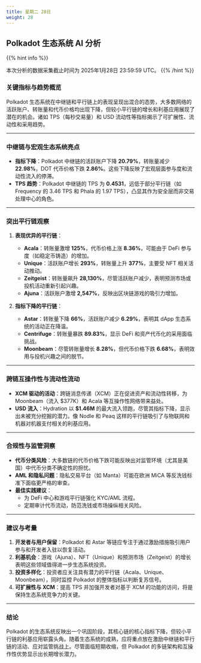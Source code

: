 ```yaml
---
title: 星期二 28日
weight: 28
---
```


## **Polkadot 生态系统 AI 分析**
{{% hint info %}}

本次分析的数据采集截止时间为 2025年1月28日 23:59:59 UTC。
{{% /hint %}}

### **关键指标与趋势概览**
Polkadot 生态系统在中继链和平行链上的表现呈现出混合的态势，大多数网络的活跃账户、转账量和代币价格均出现下降，但较小平行链的增长和利基应用展现了潜在的机会。诸如 TPS（每秒交易量）和 USD 流动性等指标揭示了可扩展性、流动性和采用趋势。

---

### **中继链与宏观生态系统亮点**
- **指标下降**：Polkadot 中继链的活跃账户下降 **20.79%**，转账量减少 **22.98%**，DOT 代币价格下跌 **2.86%**。这些下降反映了宏观层面参与度和流动性流入的停滞。
- **TPS 趋势**：Polkadot 中继链的 TPS 为 **0.4531**，远低于部分平行链（如 Frequency 的 3.46 TPS 和 Phala 的 1.97 TPS），凸显其作为安全层而非交易处理中心的角色。

---

### **突出平行链观察**
1. **表现优异的平行链**：
   - **Acala**：转账量激增 **125%**，代币价格上涨 **8.36%**，可能由于 DeFi 参与度（如稳定币铸造）的增加。
   - **Unique**：活跃账户增长 **293%**，转账量上升 **377%**，主要受 NFT 相关活动推动。
   - **Zeitgeist**：转账量飙升 **28,130%**，尽管活跃账户减少，表明预测市场或投机活动重新引起兴趣。
   - **Ajuna**：活跃账户激增 **2,547%**，反映出区块链游戏的吸引力增加。

2. **指标下降的平行链**：
   - **Astar**：转账量下降 **66%**，活跃账户减少 **6.29%**，表明其 dApp 生态系统的活动正在降温。
   - **Centrifuge**：转账量暴跌 **89.83%**，显示 DeFi 和资产代币化的采用面临挑战。
   - **Moonbeam**：尽管转账量增长 **8.28%**，但代币价格下跌 **6.68%**，表明效用与投机兴趣之间的脱节。

---

### **跨链互操作性与流动性流动**
- **XCM 驱动的活动**：跨链消息传递（XCM）正在促进资产和流动性转移，为 Moonbeam（流入 $377K）和 Acala 等互操作性网络带来益处。
- **USD 流入**：Hydration 以 **$1.46M** 的最大流入领跑，尽管其指标下降，显示出未被充分挖掘的潜力。像 Nodle 和 Peaq 这样的平行链吸引了与物联网和机器对机器支付相关的利基应用。

---

### **合规性与监管洞察**
- **代币分类风险**：大多数链的代币价格下跌可能反映出对监管环境（尤其是美国）中代币分类不确定性的担忧。
- **AML 和隐私问题**：隐私交易平台（如 Manta）可能在欧洲 MiCA 等反洗钱标准下面临更严格的审查。
- **最佳实践建议**：
  - 为 DeFi 中心和游戏平行链强化 KYC/AML 流程。
  - 定期审计代币流动，防范洗钱或市场操纵相关风险。

---

### **建议与考量**
1. **开发者与用户保留**：Polkadot 和 Astar 等链应专注于通过激励措施吸引用户参与和开发者入驻以恢复活动。
2. **利基机会**：游戏（Ajuna）、NFT（Unique）和预测市场（Zeitgeist）的增长表明这些领域值得进一步生态系统投资。
3. **投资多样化**：投资者应关注具有潜力的平行链（Acala、Unique、Moonbeam），同时监控 Polkadot 的整体指标以判断复苏信号。
4. **可扩展性与 XCM**：提高 TPS 并加强开发者对基于 XCM 的功能的访问，将是保持生态系统竞争力的关键。

---

### **结论**
Polkadot 的生态系统反映出一个巩固阶段，其核心链的核心指标下降，但较小平行链的利基应用崭露头角。随着生态系统的成熟，应将重点放在激励中继链和平行链的活动、应对监管挑战上。尽管面临短期收缩，但 Polkadot 的多链架构和互操作性优势显示出长期增长潜力。
